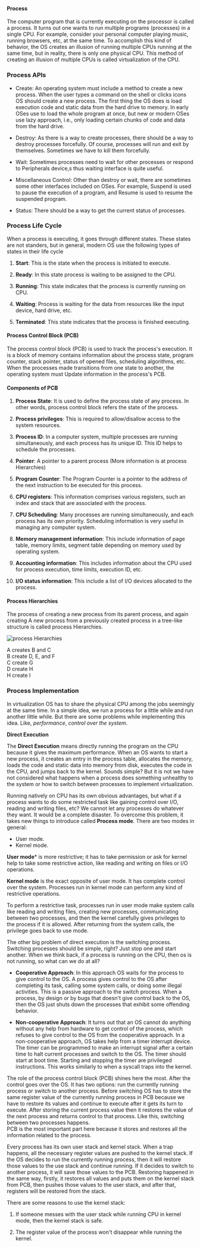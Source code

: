 #### Process
The computer program that is currently executing on the processor is called
a process. It turns out one wants to run multiple programs (processes) in a single
CPU. For example, consider your personal computer playing music, running browsers, etc,
at the same time. To accomplish this kind of behavior, the OS creates an illusion of 
running multiple CPUs running at the same time, but in reality, there is only one
physical CPU. This method of creating an illusion of multiple CPUs is called
virtualization of the CPU. 

### Process APIs
- Create: An operating system must include a method to create a new process. When
the user types a  command on the shell or clicks icons OS should create a new process. The first
thing the OS does is load execution code and static data from the hard drive to memory. 
In early OSes use to load the whole program at once, but new or modern OSes use
lazy approach, i.e., only loading certain chunks of code and data from the hard drive.

- Destroy: As there is a way to create processes, there should be a way to 
destroy processes forcefully. Of course, processes will run and exit by 
themselves. Sometimes we have to kill them forcefully.

- Wait: Sometimes processes need to wait for other processes or respond to
Peripherals device,s thus waiting interface is quite useful.

- Miscellaneous Control: Other than destroy or wait, there are sometimes some 
other interfaces included on OSes. For example, Suspend is used to pause the 
execution of a program, and Resume is used to resume the suspended program.

- Status: There should be a way to get the current status of processes.

### Process Life Cycle
When a process is executing, it goes through different states. These states 
are not standers, but in general, modern OS use the  following types of states in 
their life cycle

1. **Start**: This is the state when the process is initiated to execute.

2. **Ready**: In this state process is waiting to be assigned to the CPU.

3. **Running**: This state indicates that the process is currently running on 
CPU.

4. **Waiting**: Process is waiting for the data from resources like the input device,
hard drive, etc.

5. **Terminated**: This state indicates that the process is finished executing.

#### Process Control Block (PCB)

The process control block (PCB) is used to track the process's execution. It is 
a block of memory contains information about the process state, program  counter,
stack pointer, status of opened files, scheduling algorithms, etc. When the 
processes made transitions from one state to another, the operating system must
Update information in the process's PCB.

#### Components of PCB

1. **Process State**: It is used to define the process state of any process. In 
other words, process control block refers the state of the process.

2. **Process privileges**: This is required to allow/disallow access to the system
resources.

3. **Process ID**: In a computer system, multiple processes are running
simultaneously, and each process has its unique ID. This ID helps to schedule 
the processes.

4. **Pointer**: A pointer to a parent process (More information is at process 
Hierarchies)

5. **Program Counter**: The Program Counter is a pointer to the address of the next 
instruction to be executed for this process.

6. **CPU registers**: This information comprises various registers,
such an index and stack that are associated with the process.

7. **CPU Scheduling**: Many processes are running simultaneously, and each 
process has its own priority. Scheduling information is very useful in managing any 
computer system.

8. **Memory management information**: This include information of page table,
memory limits, segment table depending on memory used by operating system.

9. **Accounting information**: This includes information about the CPU used for 
process execution, time limits, execution ID, etc.

10. **I/O status information**: This include a list of I/O devices allocated to 
the process.

#### Process Hierarchies 

The process of creating a new process from its parent process, and again creating 
A new process from a previously created process in a tree-like structure is called
process Hierarchies. 

![process Hierarchies](resource/os_image4.png)

A creates B and C\
B create D, E, and F\
C create G\
D create H\
H create I

### Process Implementation
In virtualization OS has to share the physical CPU among the jobs seemingly at the
same time. In a simple idea, we run a process for a little while and run another 
little while. But there are some problems while implementing this idea. Like,
*performance*, *control over the system*.  

**Direct Execution**

The **Direct Execution** means directly running the program on the CPU because it
gives the maximum performance. When an OS wants to start a new process, it creates 
an entry in the process table, allocates the memory, loads the code and static data 
into memory from disk, executes the code in the CPU, and jumps back to the kernel.
Sounds simple? But it is not we have not considered what happens when a process does
something unhealthy to the system or how to switch between processes to 
implement virtualization.

Running natively on CPU has its own obvious advantages, but what if a process wants
to do some restricted task like gaining control over I/O, reading and writing files, etc?
We cannot let any processes do whatever they want. It would be a   complete disaster.
To overcome this problem, it takes new things to introduce called **Process mode**.
There are two modes in general:

- User mode.
- Kernel mode.

**User mode*** is more restrictive; it has to take permission or ask for kernel help
to take some restrictive action, like reading and writing on files or I/O 
operations.

**Kernel mode** is the exact opposite of user mode. It has complete control over the 
system. Processes run in kernel mode can perform any kind of restrictive 
operations.

To perform a restrictive task, processes run in user mode make system calls like
reading and writing files, creating new processes, communicating between two
processes, and then the  kernel carefully gives privileges to the process if it is allowed. After 
returning from the system calls, the privilege goes back to use mode.

The other big problem of direct execution is the switching process. Switching 
processes should be simple, right? Just stop one and start another. When we think
back, if a process is running on the CPU, then os is not running, so what can we do
at all?

- **Cooperative Approach**: In this approach OS waits for the process to give 
control to the OS. A process gives control to the OS after completing its task,
calling some system calls, or doing some illegal activities. This is a passive
approach to the switch process. When a process, by design or by bugs that doesn't
give control back to the OS, then the OS just shuts down the processes that exhibit some
offending behavior.

- **Non-cooperative Approach**: It turns out that an OS cannot do anything without 
any help from hardware to get control of the process, which refuses to give control
to the OS from the cooperative approach. In a non-cooperative approach, OS takes 
help from a timer interrupt device. The timer can be programmed to make an interrupt 
signal after a certain time to halt current processes and switch to the OS. The timer
should start at boot time. Starting and stopping the timer are privileged
instructions. This works similarly to when a syscall traps into the kernel.

The role of the process control block (PCB) shines here the most. After the control
goes over the OS. It has two options: run the currently running process or switch to
another process. Before switching OS has to store the same register value of
the currently running process in PCB because we have to restore its values and 
continue to execute after it gets its turn to execute. After storing the current
process value then it restores the value of the next process and returns control to that 
process. Like this, switching between two processes happens.\
PCB is the most important part here because it stores and restores all the 
information related to the process.

Every process has its own user stack and kernel stack. When a trap happens, all the
necessary register values are pushed to the kernel stack. If the OS decides to run
the currently running process, then it will restore those values to the use stack
and continue running. If it decides to switch to another process, it will save 
those values to the  PCB. Restoring happened in the same way, firstly, it restores all values
and puts them on the kernel stack from PCB, then pushes those values to the user stack, and 
after that, registers will be restored from the stack.

There are some reasons to use the  kernel stack:
1. If someone messes with the  user stack while running CPU in kernel mode, then the kernel
stack is safe.

2. The register value of the process won't disappear while running the kernel.





